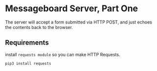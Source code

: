 # Messageboard Server, Part One

The server will accept a form submitted via HTTP POST, and just echoes 
the contents back to the browser.

## Requirements
install `requests module` so you can make HTTP Requests.

`pip3 install requests`